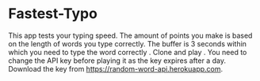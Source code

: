 # Fastest-Typo

This app tests your typing speed. The amount of points you make is based on the length of words you type correctly.
The buffer is 3 seconds within which you need to type the word correctly . Clone and play . You need to change the API key before playing
it as the key expires after a day. Download the key from https://random-word-api.herokuapp.com. 
